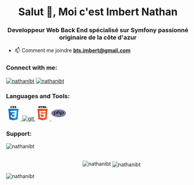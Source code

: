 <h1 align="center">Salut 👋, Moi c'est Imbert Nathan</h1>
<h3 align="center">Developpeur Web Back End spécialisé sur Symfony passionné originaire de la côte d'azur</h3>




- 📫 Comment me joindre **bts.imbert@gmail.com**

<h3 align="left">Connect with me:</h3>
<p align="left">
<a href="https://twitter.com/nathanibt" target="blank"><img align="center" src="https://raw.githubusercontent.com/rahuldkjain/github-profile-readme-generator/master/src/images/icons/Social/twitter.svg" alt="nathanibt" height="30" width="40" /></a>
<a href="https://instagram.com/nathanibt" target="blank"><img align="center" src="https://raw.githubusercontent.com/rahuldkjain/github-profile-readme-generator/master/src/images/icons/Social/instagram.svg" alt="nathanibt" height="30" width="40" /></a>
</p>

<h3 align="left">Languages and Tools:</h3>
<p align="left"> <a href="https://www.w3schools.com/css/" target="_blank" rel="noreferrer"> <img src="https://raw.githubusercontent.com/devicons/devicon/master/icons/css3/css3-original-wordmark.svg" alt="css3" width="40" height="40"/> </a> <a href="https://git-scm.com/" target="_blank" rel="noreferrer"> <img src="https://www.vectorlogo.zone/logos/git-scm/git-scm-icon.svg" alt="git" width="40" height="40"/> </a> <a href="https://www.w3.org/html/" target="_blank" rel="noreferrer"> <img src="https://raw.githubusercontent.com/devicons/devicon/master/icons/html5/html5-original-wordmark.svg" alt="html5" width="40" height="40"/> </a> <a href="https://www.php.net" target="_blank" rel="noreferrer"> <img src="https://raw.githubusercontent.com/devicons/devicon/master/icons/php/php-original.svg" alt="php" width="40" height="40"/> </a> </p>

<h3 align="left">Support:</h3>
<p><a href="https://www.buymeacoffee.com/nathanibt"> <img align="left" src="https://cdn.buymeacoffee.com/buttons/v2/default-yellow.png" height="50" width="210" alt="nathanibt" /></a></p><br><br>
<p><img align="left" src="https://github-readme-stats.vercel.app/api/top-langs?username=nathanibt&show_icons=true&locale=en&layout=compact" alt="nathanibt" /></p>
<p>&nbsp;<img align="center" src="https://github-readme-stats.vercel.app/api?username=nathanibt&show_icons=true&locale=en" alt="nathanibt" /></p>
<p><img align="center" src="https://github-readme-streak-stats.herokuapp.com/?user=nathanibt&" alt="nathanibt" /></p>
